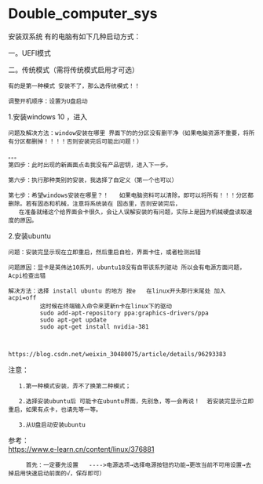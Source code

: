 # Double_computer_sys

安装双系统
有的电脑有如下几种启动方式：

 一。UEFI模式
 
 二。传统模式（需将传统模式启用才可选）
 
    有的是第一种模式 安装不了，那么选传统模式！！
 
    调整开机顺序：设置为U盘启动


1.安装windows 10 ，进入

    问题及解决方法：window安装在哪里 界面下的的分区没有删干净（如果电脑资源不重要，将所有分区都删掉！！！！否则安装完后可能出问题！）

    。。。
    第四步：此时出现的新画面点击我没有产品密钥，进入下一步。

    第六步：执行那种类别的安装，我选择了自定义（第一个也可以）

    第七步：希望windows安装在哪里？！   如果电脑资料可以清除，即可以将所有！！！分区都删除。若有固态和机械，注意将系统装在 固态里，否则安装完后，
       在准备就绪这个给界面会卡很久，会让人误解安装的有问题，实际上是因为机械硬盘读取速度的原因。
       
2.安装ubuntu

    问题：安装完显示现在立即重启，然后重启自检，界面卡住，或者检测出错
    
    问题原因：显卡是英伟达10系列，ubuntu18没有自带该系列驱动 所以会有电源方面问题，Acpi检查出错
 
    解决方法：选择 install ubuntu 的地方 按e   在linux开头那行末尾处 加入 acpi=off
             这时候在终端输入命令来更新n卡在linux下的驱动
             sudo add-apt-repository ppa:graphics-drivers/ppa
             sudo apt-get update
             sudo apt-get install nvidia-381


    
    https://blog.csdn.net/weixin_30480075/article/details/96293383
  
       
注意： 
            
       1.第一种模式安装，弄不了换第二种模式；

       2.选择安装ubuntu后 可能卡在ubuntu界面，先别急，等一会再说！  若安装完显示立即重启，如果有点卡，也请先等一等。
       
       3.从U盘启动安装ubuntu
       
 参考：       
 https://www.e-learn.cn/content/linux/376881
       
         首先：一定要先设置   ---->电源选项→选择电源按钮的功能→更改当前不可用设置→去掉启用快速启动前面的√，保存即可）
       


